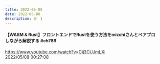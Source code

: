 ```yaml
---
title: 2022-05-08
date: 2022-05-08
description: B! 1
---
```


#### 【WASM & Rust】フロントエンドでRustを使う方法をmizchiさんとペアプロしながら解説する #ch789
https://www.youtube.com/watch?v=Cij3CUJmLXI<br>
2022/05/08 00:27:08<br>


